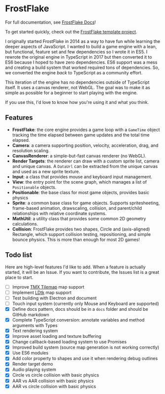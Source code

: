 # FrostFlake

For full documentation, see [FrostFlake Docs](/docs/index.md)!

To get started quickly, check out the [FrostFlake template project](https://github.com/profexorgeek/frostflake-template).

I originally started FrostFlake in 2014 as a way to have fun while learning the deeper aspects of JavaScript. I wanted to build a game engine with a lean, but functional, feature set and few dependencies so I wrote it in ES5. I rewrote the original engine in TypeScript in 2017 but then converted it to ES6 because I hoped to have zero dependencies. ES6 support was a mess and creating a build system that worked required tons of dependencies. So, we converted the engine _back_ to TypeScript as a community effort.

This iteration of the engine has no dependencies outside of TypeScript itself. It uses a canvas renderer, not WebGL. The goal was to make it as simple as possible for a beginner to start playing with the engine.

If you use this, I'd love to know how you're using it and what you think.

## Features

- **FrostFlake**: the core engine provides a game loop with a `GameTime` object tracking the time elapsed between game updates and the total time elapsed.
- **Camera**: a camera supporting position, velocity, acceleration, drag, and resolution scaling.
- **CanvasRenderer**: a simple-but-fast canvas renderer (no WebGL).
- **Render Targets**: the renderer can draw with a custom sprite list, camera and unique canvas. A `DataUrl` can be extracted from the unique canvas and used as a new sprite texture.
- **Input**: a class that provides mouse and keyboard input management.
- **View**: the entry point for the scene graph, which manages a list of `Positionable` objects.
- **Positionable**: the base class for most game objects, provides basic physics
- **Sprite**: a common base class for game objects. Supports spritesheeting, frame-based animation, drawscaling, collision, and parent/child relationships with relative coordinate systems.
- **MathUtil**: a utility class that provides some common 2D geometry calculations.
- **Collision**: FrostFlake provides two shapes, Circle and (axis-aligned) Rectangle, which support collision testing, repositioning, and simple bounce physics. This is more than enough for most 2D games!

## Todo list

Here are high-level features I'd like to add. When a feature is actually started, it will be an Issue. If you want to contribute, the Issues list is a great place to start.

- [ ] Improve [TMX Tilemap](https://mapeditor.org) map support
- [ ] Implement [LDtk](https://ldtk.io/) map support
- [ ] Test building with Electron and document
- [ ] Touch input system (currently only Mouse and Keyboard are supported)
- [x] Define docs pattern, docs should be in a `docs` folder and should be GitHub markdown
- [x] Complete TypeScript conversion: annotate variables and method arguments with Types
- [x] Text rendering system
- [x] Improve asset loading and texture buffering
- [x] Change callback-based loading system to use Promises
- [x] Improved build system (source map generation is not working correctly)
- [x] Use ES6 modules
- [x] Add color property to shapes and use it when rendering debug outlines
- [x] Render target demo
- [x] Audio playing system
- [x] Circle vs circle collision with basic physics
- [x] AAR vs AAR collision with basic physics
- [x] AAR vs circle collision with basic physics
